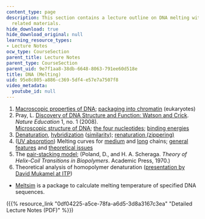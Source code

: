 ```yaml
---
content_type: page
description: This section contains a lecture outline on DNA melting with links to
  related materials.
hide_download: true
hide_download_original: null
learning_resource_types:
- Lecture Notes
ocw_type: CourseSection
parent_title: Lecture Notes
parent_type: CourseSection
parent_uid: 9e7f1aa8-38db-6648-8063-791ee60d518e
title: DNA (Melting)
uid: 95e8c805-a886-c369-5df4-e57e7a7507f8
video_metadata:
  youtube_id: null
---
```


1.  [Macroscopic properties of DNA](http://online.itp.ucsb.edu/online/infobio01/bundschuh1/oh/102.html); [packaging into chromatin](http://online.itp.ucsb.edu/online/infobio01/stormo/oh/10.html) (eukaryotes)
2.  Pray, L. [Discovery of DNA Structure and Function: Watson and Crick](http://www.nature.com/scitable/topicpage/discovery-of-dna-structure-and-function-watson-397). _Nature Education_ 1, no. 1 (2008).  
    [Microscopic structure of DNA](http://online.itp.ucsb.edu/online/infobio01/bundschuh1/oh/104.html); [the four nucleotides](http://online.itp.ucsb.edu/online/infobio01/bundschuh1/oh/105.html); [binding energies](http://online.itp.ucsb.edu/online/infobio01/bundschuh1/oh/106.html)
3.  [Denaturation](http://online.itp.ucsb.edu/online/infobio01/bundschuh1/oh/107.html), [hybridization](http://online.itp.ucsb.edu/online/infobio01/bundschuh1/oh/108.html) ([similarity](http://www.mun.ca/biology/scarr/DNA_melting_profiles.htm)); [renaturation (zippering)](http://online.itp.ucsb.edu/online/infobio01/tang/oh/03.html)
4.  ([UV absorption](http://online.itp.ucsb.edu/online/infobio01/mukamel/oh/04.html)) Melting curves for [medium](http://online.itp.ucsb.edu/online/infobio01/tang/oh/04.html) and [long](http://online.itp.ucsb.edu/online/infobio01/tang/oh/05.html) chains; [general features](http://online.itp.ucsb.edu/online/infobio01/tang/oh/06.html) and [theoretical issues](http://online.itp.ucsb.edu/online/infobio01/tang/oh/07.html)
5.  The [pair-stacking model](http://online.itp.ucsb.edu/online/infobio01/tang/oh/08.html); (Poland, D., and H. A. Scheraga. _Theory of Helix-Coil Transitions in Biopolymers_. Academic Press, 1970.)
6.  Theoretical analysis of homopolymer denaturation ([presentation by David Mukamel at ITP](http://online.itp.ucsb.edu/online/infobio01/mukamel/oh/05.html))

*   [Meltsim](http://bioinformatics.org/meltsim/) is a package to calculate melting temperature of specified DNA sequences.

({{% resource_link "0df04225-a5ce-78fa-a6d5-3d8a3167c3ea" "Detailed Lecture Notes (PDF)" %}})